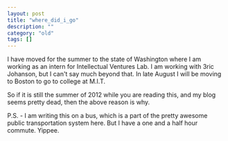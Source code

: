 ```yaml
---
layout: post
title: "where_did_i_go"
description: ""
category: "old"
tags: []
---
```



I have moved for the summer to the state of Washington where I am working as an intern for Intellectual Ventures Lab. I am working with 3ric Johanson, but I can't say much beyond that. In late August I will be moving to Boston to go to college at M.I.T.

So if it is still the summer of 2012 while you are reading this, and my blog seems pretty dead, then the above reason is why.

P.S. - I am writing this on a bus, which is a part of the pretty awesome public transportation system here. But I have a one and a half hour commute. Yippee.
